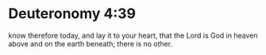 # Deuteronomy 4:39

know therefore today, and lay it to your heart, that the Lord is God in heaven above and on the earth beneath; there is no other.
